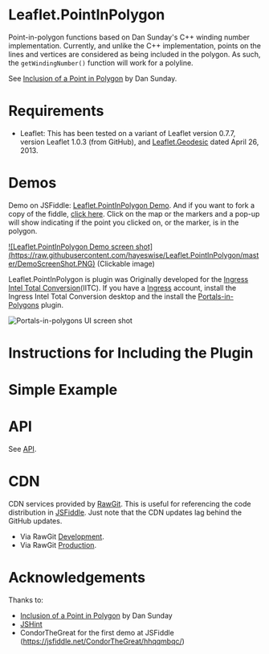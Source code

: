 # Leaflet.PointInPolygon
Point-in-polygon functions based on Dan Sunday's C++ winding number implementation. Currently, and unlike the C++ implementation,
points on the lines and vertices are considered as being included in the polygon.  As such, the `getWindingNumber()` function will
work for a polyline.

See [Inclusion of a Point in Polygon](http://geomalgorithms.com/a03-_inclusion.html) by Dan Sunday.

# Requirements
* Leaflet:  This has been tested on a variant of Leaflet version 0.7.7, version Leaflet 1.0.3 (from GitHub), and [Leaflet.Geodesic](https://github.com/Fragger/Leaflet.Geodesic) dated April 26, 2013.

# Demos
Demo on JSFiddle: [Leaflet.PointInPolygon Demo](https://jsfiddle.net/hayeswise/bh2wuve8/embedded/result,html,js,css).  And if you want to fork a copy of the fiddle, [click here](https://jsfiddle.net/hayeswise/bh2wuve8/). Click on the map or the markers and a pop-up will show indicating if the point you clicked on, or the marker, is in the polygon.

[![Leaflet.PointInPolygon Demo screen shot] (https://raw.githubusercontent.com/hayeswise/Leaflet.PointInPolygon/master/DemoScreenShot.PNG)](https://jsfiddle.net/hayeswise/bh2wuve8/embedded/result,html,js,css) (Clickable image)

Leaflet.PointInPolygon is plugin was Originally developed for the [Ingress Intel Total Conversion](https://iitc.me/)(IITC). 
If you have a [Ingress](https://ingress.com/) account, install the Ingress Intel Total Conversion desktop and 
the install the [Portals-in-Polygons](https://github.com/hayeswise/iitc-portalsinpolygons) plugin.

![Portals-in-polygons UI screen shot](https://github.com/hayeswise/iitc-portalsinpolygons/blob/master/docs/portals-in-polygons-ui.png?raw=true)

# Instructions for Including the Plugin

# Simple Example

# API
See [API](https://github.com/hayeswise/Leaflet.PointInPolygon/blob/master/wise-leaflet-pip.md).

# CDN
CDN services provided by [RawGit](http://rawgit.com/).  This is useful for referencing the code distribution in [JSFiddle](https://jsfiddle.net).  Just note that the CDN updates lag behind the GitHub updates.
* Via RawGit [Development](https://rawgit.com/hayeswise/Leaflet.PointInPolygon/master/wise-leaflet-pip.js).
* Via RawGit [Production](https://cdn.rawgit.com/hayeswise/Leaflet.PointInPolygon/master/wise-leaflet-pip.js).

# Acknowledgements
Thanks to:
* [Inclusion of a Point in Polygon](http://geomalgorithms.com/a03-_inclusion.html) by Dan Sunday
* [JSHint](http://jshint.com/)
* CondorTheGreat for the first demo at JSFiddle (https://jsfiddle.net/CondorTheGreat/hhqqmbqc/)
